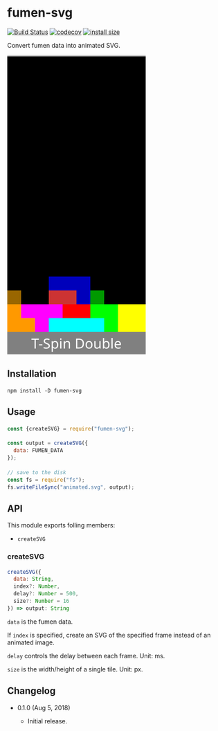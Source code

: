 fumen-svg
==============================

[![Build Status](https://travis-ci.org/eight04/fumen-svg.svg?branch=master)](https://travis-ci.org/eight04/fumen-svg)
[![codecov](https://codecov.io/gh/eight04/fumen-svg/branch/master/graph/badge.svg)](https://codecov.io/gh/eight04/fumen-svg)
[![install size](https://packagephobia.now.sh/badge?p=fumen-svg)](https://packagephobia.now.sh/result?p=fumen-svg)

Convert fumen data into animated SVG.

![example](example.svg)

Installation
------------

```
npm install -D fumen-svg
```

Usage
-----

```js
const {createSVG} = require("fumen-svg");

const output = createSVG({
  data: FUMEN_DATA
});

// save to the disk
const fs = require("fs");
fs.writeFileSync("animated.svg", output);
```

API
----

This module exports folling members:

* `createSVG`

### createSVG

```js
createSVG({
  data: String,
  index?: Number,
  delay?: Number = 500,
  size?: Number = 16
}) => output: String
```

`data` is the fumen data.

If `index` is specified, create an SVG of the specified frame instead of an animated image.

`delay` controls the delay between each frame. Unit: ms.

`size` is the width/height of a single tile. Unit: px.

Changelog
---------

* 0.1.0 (Aug 5, 2018)

  - Initial release.
